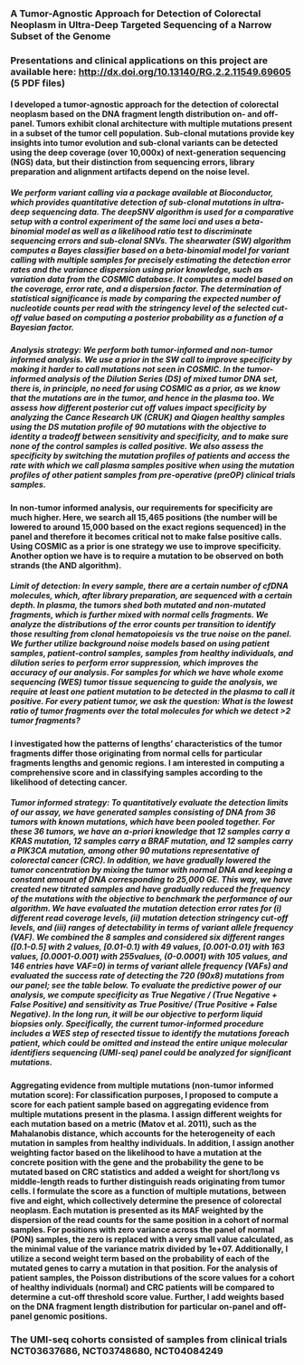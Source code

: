 ### A Tumor-Agnostic Approach for Detection of Colorectal Neoplasm in Ultra-Deep Targeted Sequencing of a Narrow Subset of the Genome

### Presentations and clinical applications on this project are available here: http://dx.doi.org/10.13140/RG.2.2.11549.69605 (5 PDF files)

#### I developed a tumor-agnostic approach for the detection of colorectal neoplasm based on the DNA fragment length distribution on- and off-panel. Tumors exhibit clonal architecture with multiple mutations present in a subset of the tumor cell population. Sub-clonal mutations provide key insights into tumor evolution and sub-clonal variants can be detected using the deep coverage (over 10,000x) of next-generation sequencing (NGS) data, but their distinction from sequencing errors, library preparation and alignment artifacts depend on the noise level. 

##### We perform variant calling via a package available at Bioconductor, which provides quantitative detection of sub-clonal mutations in ultra-deep sequencing data. The deepSNV algorithm is used for a comparative setup with a control experiment of the same loci and uses a beta-binomial model as well as a likelihood ratio test to discriminate sequencing errors and sub-clonal SNVs. The shearwater (SW) algorithm computes a Bayes classifier based on a beta-binomial model for variant calling with multiple samples for precisely estimating the detection error rates and the variance dispersion using prior knowledge, such as variation data from the COSMIC database. It computes a model based on the coverage, error rate, and a dispersion factor. The determination of statistical significance is made by comparing the expected number of nucleotide counts per read with the stringency level of the selected cut-off value based on computing a posterior probability as a function of a Bayesian factor. 

##### Analysis strategy: We perform both tumor-informed and non-tumor informed analysis. We use a prior in the SW call to improve specificity by making it harder to call mutations not seen in COSMIC. In the tumor-informed analysis of the Dilution Series (DS) of mixed tumor DNA set, there is, in principle, no need for using COSMIC as a prior, as we know that the mutations are in the tumor, and hence in the plasma too. We assess how different posterior cut off values impact specificity by analyzing the Cance Research UK (CRUK) and Qiagen healthy samples using the DS mutation profile of 90 mutations with the objective to identity a tradeoff between sensitivity and specificity, and to make sure none of the control samples is called positive. We also assess the specificity by switching the mutation profiles of patients and access the rate with which we call plasma samples positive when using the mutation profiles of other patient samples from pre-operative (preOP) clinical trials samples. 

#### In non-tumor informed analysis, our requirements for specificity are much higher. Here, we search all 15,465 positions (the number will be lowered to around 15,000 based on the exact regions sequenced) in the panel and therefore it becomes critical not to make false positive calls. Using COSMIC as a prior is one strategy we use to improve specificity. Another option we have is to require a mutation to be observed on both strands (the AND algorithm). 

##### Limit of detection: In every sample, there are a certain number of cfDNA molecules, which, after library preparation, are sequenced with a certain depth. In plasma, the tumors shed both mutated and non-mutated fragments, which is further mixed with normal cells fragments. We analyze the distributions of the error counts per transition to identify those resulting from clonal hematopoiesis vs the true noise on the panel. We further utilize background noise models based on using patient samples, patient-control samples, samples from healthy individuals, and dilution series to perform error suppression, which improves the accuracy of our analysis. For samples for which we have whole exome sequencing (WES) tumor tissue sequencing to guide the analysis, we require at least one patient mutation to be detected in the plasma to call it positive. For every patient tumor, we ask the question: What is the lowest ratio of tumor fragments over the total molecules for which we detect >2 tumor fragments? 

#### I investigated how the patterns of lengths’ characteristics of the tumor fragments differ those originating from normal cells for particular fragments lengths and genomic regions. I am interested in computing a comprehensive score and in classifying samples according to the likelihood of detecting cancer. 

##### Tumor informed strategy: To quantitatively evaluate the detection limits of our assay, we have generated samples consisting of DNA from 36 tumors with known mutations, which have been pooled together. For these 36 tumors, we have an a-priori knowledge that 12 samples carry a KRAS mutation, 12 samples carry a BRAF mutation, and 12 samples carry a PIK3CA mutation, among other 90 mutations representative of colorectal cancer (CRC). In addition, we have gradually lowered the tumor concentration by mixing the tumor with normal DNA and keeping a constant amount of DNA corresponding to 25,000 GE. This way, we have created new titrated samples and have gradually reduced the frequency of the mutations with the objective to benchmark the performance of our algorithm. We have evaluated the mutation detection error rates for (i) different read coverage levels, (ii) mutation detection stringency cut-off levels, and (iii) ranges of detectability in terms of variant allele frequency (VAF). We combined the 8 samples and considered six different ranges ([0.1-0.5] with 2 values, [0.01-0.1) with 49 values, [0.001-0.01) with 163 values, [0.0001-0.001) with 255values, (0-0.0001) with 105 values, and 146 entries have VAF=0) in terms of variant allele frequency (VAFs) and evaluated the success rate of detecting the 720 (90x8) mutations from our panel; see the table below. To evaluate the predictive power of our analysis, we compute specificity as True Negative / (True Negative + False Positive) and sensitivity as True Positive/ (True Positive + False Negative). In the long run, it will be our objective to perform liquid biopsies only. Specifically, the current tumor-informed procedure includes a WES step of resected tissue to identify the mutations foreach patient, which could be omitted and instead the entire unique molecular identifiers sequencing (UMI-seq) panel could be analyzed for significant mutations. 

#### Aggregating evidence from multiple mutations (non-tumor informed mutation score): For classification purposes, I proposed to compute a score for each patient sample based on aggregating evidence from multiple mutations present in the plasma. I assign different weights for each mutation based on a metric (Matov et al. 2011), such as the Mahalanobis distance, which accounts for the heterogeneity of each mutation in samples from healthy individuals. In addition, I assign another weighting factor based on the likelihood to have a mutation at the concrete position with the gene and the probability the gene to be mutated based on CRC statistics and added a weight for short/long vs middle-length reads to further distinguish reads originating from tumor cells. I formulate the score as a function of multiple mutations, between five and eight, which collectively determine the presence of colorectal neoplasm. Each mutation is presented as its MAF weighted by the dispersion of the read counts for the same position in a cohort of normal samples. For positions with zero variance across the panel of normal (PON) samples, the zero is replaced with a very small value calculated, as the minimal value of the variance matrix divided by 1e+07. Additionally, I utilize a second weight term based on the probability of each of the mutated genes to carry a mutation in that position. For the analysis of patient samples, the Poisson distributions of the score values for a cohort of healthy individuals (normal) and CRC patients will be compared to determine a cut-off threshold score value. Further, I add weights based on the DNA fragment length distribution for particular on-panel and off-panel genomic positions.

### The UMI-seq cohorts consisted of samples from clinical trials NCT03637686, NCT03748680, NCT04084249


